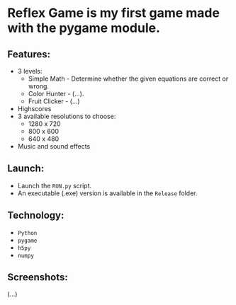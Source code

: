 # Reflex Game is my first game made with the pygame module. 
## Features:
* 3 levels:
  * Simple Math - Determine whether the given equations are correct or wrong.
  * Color Hunter - (...).
  * Fruit Clicker - (...)
* Highscores
* 3 available resolutions to choose:
  * 1280 x 720
  * 800 x 600
  * 640 x 480
* Music and sound effects

## Launch:
* Launch the ```RUN.py``` script.
* An executable (.exe) version is available in the ```Release``` folder.

## Technology:
* ```Python```
* ```pygame```
* ```h5py```
* ```numpy```

## Screenshots:  
(...)  
